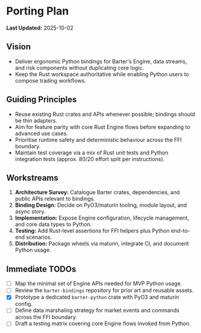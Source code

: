 # Porting Plan

**Last Updated:** 2025-10-02

## Vision
- Deliver ergonomic Python bindings for Barter's Engine, data streams, and risk components without duplicating core logic.
- Keep the Rust workspace authoritative while enabling Python users to compose trading workflows.

## Guiding Principles
- Reuse existing Rust crates and APIs whenever possible; bindings should be thin adapters.
- Aim for feature parity with core Rust Engine flows before expanding to advanced use cases.
- Prioritise runtime safety and deterministic behaviour across the FFI boundary.
- Maintain test coverage via a mix of Rust unit tests and Python integration tests (approx. 80/20 effort split per instructions).

## Workstreams
1. **Architecture Survey:** Catalogue Barter crates, dependencies, and public APIs relevant to bindings.
2. **Binding Design:** Decide on PyO3/maturin tooling, module layout, and async story.
3. **Implementation:** Expose Engine configuration, lifecycle management, and core data types to Python.
4. **Testing:** Add Rust-level assertions for FFI helpers plus Python end-to-end scenarios.
5. **Distribution:** Package wheels via maturin, integrate CI, and document Python usage.

## Immediate TODOs
- [ ] Map the minimal set of Engine APIs needed for MVP Python usage.
- [ ] Review the `barter-bindings` repository for prior art and reusable assets.
- [x] Prototype a dedicated `barter-python` crate with PyO3 and maturin config.
- [ ] Define data marshaling strategy for market events and commands across the FFI boundary.
- [ ] Draft a testing matrix covering core Engine flows invoked from Python.

